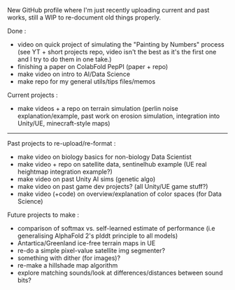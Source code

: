 New GitHub profile where I'm just recently uploading current and past works, still a WIP to re-document old things properly.

Done : 
- video on quick project of simulating the "Painting by Numbers" process (see YT + short projects repo, video isn't the best as it's the first one and I try to do them in one take.)
- finishing a paper on ColabFold PepPI (paper + repo)
- make video on intro to AI/Data Science
- make repo for my general utils/tips files/memos

Current projects :
- make videos + a repo on terrain simulation (perlin noise explanation/example, past work on erosion simulation, integration into Unity/UE, minecraft-style maps)

----

Past projects to re-upload/re-format : 
- make video on biology basics for non-biology Data Scientist
- make video + repo on satellite data, sentinelhub example (UE real heightmap integration example?)
- make video on past Unity AI sims (genetic algo)
- make video on past game dev projects? (all Unity/UE game stuff?)
- make video (+code) on overview/explanation of color spaces (for Data Science)

Future projects to make : 
- comparison of softmax vs. self-learned estimate of performance (i.e generalising AlphaFold 2's plddt principle to all models)
- Antartica/Greenland ice-free terrain maps in UE
- re-do a simple pixel-value satellite img segmenter?
- something with dither (for images)?
- re-make a hillshade map algorithm
- explore matching sounds/look at differences/distances between sound bits?






